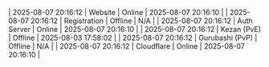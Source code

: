 | 2025-08-07 20:16:12 | Website | Online | 2025-08-07 20:16:10 |
| 2025-08-07 20:16:12 | Registration | Offline | N/A |
| 2025-08-07 20:16:12 | Auth Server | Online | 2025-08-07 20:16:10 |
| 2025-08-07 20:16:12 | Kezan (PvE) | Offline | 2025-08-03 17:58:02 |
| 2025-08-07 20:16:12 | Gurubashi (PvP) | Offline | N/A |
| 2025-08-07 20:16:12 | Cloudflare | Online | 2025-08-07 20:16:10 |
